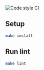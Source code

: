 ![Code style CI](https://github.com/AlexandrKoliukh/layout-designer-project-lvl2/workflows/Code%20style%20CI/badge.svg?branch=master)

## Setup

```sh
make install
```

## Run lint

```sh
make lint
```
